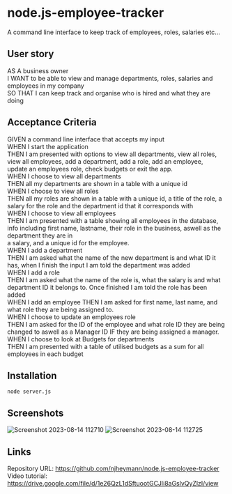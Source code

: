# node.js-employee-tracker
A command line interface to keep track of employees, roles, salaries etc...

## User story  
AS A business owner  
I WANT to be able to view and manage departments, roles, salaries and employees in my company  
SO THAT I can keep track and organise who is hired and what they are doing  

## Acceptance Criteria 
GIVEN a command line interface that accepts my input  
WHEN I start the application  
THEN I am presented with options to view all departments, view all roles, view all employees, add a department, add a role, add an employee,  
update an employees role, check budgets or exit the app.  
WHEN I choose to view all departments  
THEN all my departments are shown in a table with a unique id  
WHEN I choose to view all roles  
THEN all my roles are shown in a table with a unique id, a title of the role, a salary for the role and the department id that it corresponds with  
WHEN I choose to view all employees  
THEN I am presented with a table showing all employees in the database, info including first name, lastname, their role in the business, aswell as the department they are in  
a salary, and a unique id for the employee.  
WHEN I add a department  
THEN I am asked what the name of the new department is and what ID it has, when I finish the input I am told the department was added  
WHEN I add a role  
THEN I am asked what the name of the role is, what the salary is and what department ID it belongs to. Once finished I am told the role has been added  
WHEN I add an employee 
THEN I am asked for first name, last name, and what role they are being assigned to.  
WHEN I choose to update an employees role  
THEN I am asked for the ID of the employee and what role ID they are being changed to aswell as a Manager ID IF they are being assigned a manager.  
WHEN I choose to look at Budgets for departments  
THEN I am presented with a table of utilised budgets as a sum for all employees in each budget  

## Installation  
``` node server.js ```

## Screenshots    


![Screenshot 2023-08-14 112710](https://github.com/njheymann/node.js-employee-tracker/assets/125000756/f65229aa-254a-411b-99f5-e5756eb02b5d)
![Screenshot 2023-08-14 112725](https://github.com/njheymann/node.js-employee-tracker/assets/125000756/51b8ef87-9c9c-4f59-9bee-ab380a683833)

## Links  
Repository URL: https://github.com/njheymann/node.js-employee-tracker  
Video tutorial: https://drive.google.com/file/d/1e26QzL1dSftuootGCJli8aGslvQyZlzI/view



